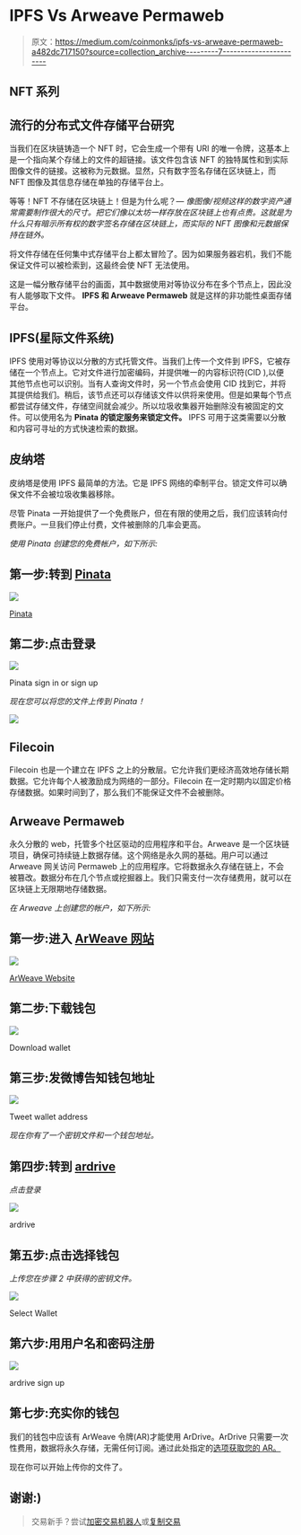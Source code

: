 # IPFS Vs Arweave Permaweb

> 原文：<https://medium.com/coinmonks/ipfs-vs-arweave-permaweb-a482dc717150?source=collection_archive---------7----------------------->

## NFT 系列

## 流行的分布式文件存储平台研究

当我们在区块链铸造一个 NFT 时，它会生成一个带有 URI 的唯一令牌，这基本上是一个指向某个存储上的文件的超链接。该文件包含该 NFT 的独特属性和到实际图像文件的链接。这被称为元数据。显然，只有数字签名存储在区块链上，而 NFT 图像及其信息存储在单独的存储平台上。

等等！NFT 不存储在区块链上！但是为什么呢？— *像图像/视频这样的数字资产通常需要制作很大的尺寸。把它们像以太坊一样存放在区块链上也有点贵。这就是为什么只有暗示所有权的数字签名存储在区块链上，而实际的 NFT 图像和元数据保持在链外。*

将文件存储在任何集中式存储平台上都太冒险了。因为如果服务器宕机，我们不能保证文件可以被检索到，这最终会使 NFT 无法使用。

这是一幅分散存储平台的画面，其中数据使用对等协议分布在多个节点上，因此没有人能够取下文件。 **IPFS 和 Arweave Permaweb** 就是这样的非功能性桌面存储平台。

## IPFS(星际文件系统)

IPFS 使用对等协议以分散的方式托管文件。当我们上传一个文件到 IPFS，它被存储在一个节点上。它对文件进行加密编码，并提供唯一的内容标识符(CID ),以便其他节点也可以识别。当有人查询文件时，另一个节点会使用 CID 找到它，并将其提供给我们。稍后，该节点还可以存储该文件以供将来使用。但是如果每个节点都尝试存储文件，存储空间就会减少。所以垃圾收集器开始删除没有被固定的文件。可以使用名为 **Pinata 的锁定服务来锁定文件。** IPFS 可用于这类需要以分散和内容可寻址的方式快速检索的数据。

## 皮纳塔

皮纳塔是使用 IPFS 最简单的方法。它是 IPFS 网络的牵制平台。锁定文件可以确保文件不会被垃圾收集器移除。

尽管 Pinata 一开始提供了一个免费账户，但在有限的使用之后，我们应该转向付费账户。一旦我们停止付费，文件被删除的几率会更高。

*使用 Pinata 创建您的免费帐户，如下所示:*

## 第一步:转到 [Pinata](https://www.pinata.cloud/)

![](img/076dfb38153974bcd6849c2474131a2b.png)

[Pinata](https://www.pinata.cloud/)

## 第二步:点击登录

![](img/1df132985bac6abc6cff3fc136612e48.png)

Pinata sign in or sign up

*现在您可以将您的文件上传到 Pinata！*

![](img/35333210a7ed972fc9c3aa18385f0279.png)

## Filecoin

Filecoin 也是一个建立在 IPFS 之上的分散层。它允许我们更经济高效地存储长期数据。它允许每个人被激励成为网络的一部分。Filecoin 在一定时期内以固定价格存储数据。如果时间到了，那么我们不能保证文件不会被删除。

## Arweave Permaweb

永久分散的 web，托管多个社区驱动的应用程序和平台。Arweave 是一个区块链项目，确保可持续链上数据存储。这个网络是永久网的基础。用户可以通过 Arweave 网关访问 Permaweb 上的应用程序。它将数据永久存储在链上，不会被篡改。数据分布在几个节点或挖掘器上。我们只需支付一次存储费用，就可以在区块链上无限期地存储数据。

*在 Arweave 上创建您的帐户，如下所示:*

## 第一步:进入 [ArWeave 网站](https://faucet.arweave.net/)

![](img/1920a7a5c362bd64a2ddfbc410a591a5.png)

[ArWeave Website](https://faucet.arweave.net/)

## 第二步:下载钱包

![](img/8648a33d80ceb9bccf22abbbb3f72c17.png)

Download wallet

## 第三步:发微博告知钱包地址

![](img/75565bb342233c73edff3bd809334e11.png)

Tweet wallet address

*现在你有了一个密钥文件和一个钱包地址。*

## 第四步:转到 [ardrive](https://ardrive.io/)

*点击登录*

![](img/50aaf7f285cc4018dc879a0f572765e7.png)

ardrive

## 第五步:点击选择钱包

*上传您在步骤 2 中获得的密钥文件。*

![](img/8c7c9f500fbb6b64ce2f45b0b28073c8.png)

Select Wallet

## 第六步:用用户名和密码注册

![](img/88893ac3ef360ab1cb903ba6a02538a9.png)

ardrive sign up

## 第七步:充实你的钱包

我们的钱包中应该有 ArWeave 令牌(AR)才能使用 ArDrive。ArDrive 只需要一次性费用，数据将永久存储，无需任何订阅。通过此处指定的[选项获取您的 AR。](https://ardrive.atlassian.net/wiki/spaces/help/pages/86540310/Fund+Your+Wallet)

现在你可以开始上传你的文件了。

## 谢谢:)

> 交易新手？尝试[加密交易机器人](/coinmonks/crypto-trading-bot-c2ffce8acb2a)或[复制交易](/coinmonks/top-10-crypto-copy-trading-platforms-for-beginners-d0c37c7d698c)